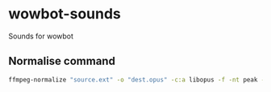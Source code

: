 # wowbot-sounds

Sounds for wowbot

## Normalise command

```bash
ffmpeg-normalize "source.ext" -o "dest.opus" -c:a libopus -f -nt peak -t -1
```
